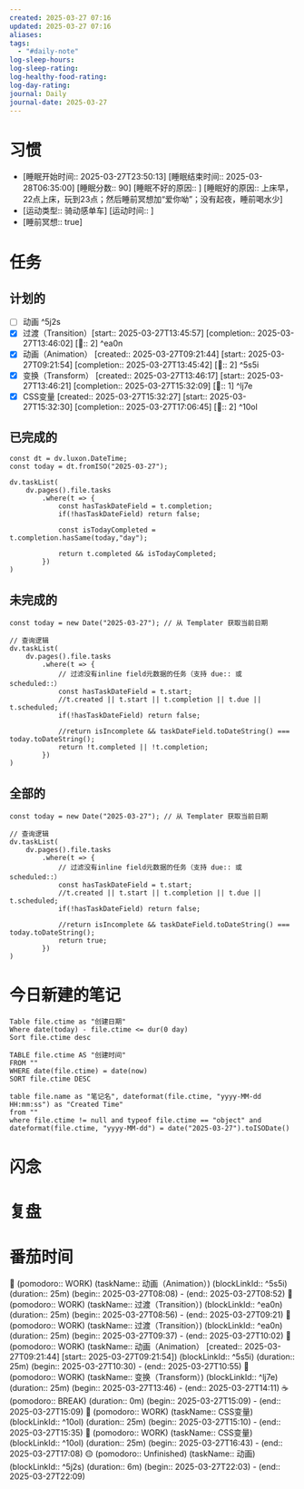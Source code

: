 ```yaml
---
created: 2025-03-27 07:16
updated: 2025-03-27 07:16
aliases: 
tags:
  - "#daily-note"
log-sleep-hours: 
log-sleep-rating: 
log-healthy-food-rating: 
log-day-rating: 
journal: Daily
journal-date: 2025-03-27
---
```

# 习惯
- [睡眠开始时间:: 2025-03-27T23:50:13] [睡眠结束时间:: 2025-03-28T06:35:00] [睡眠分数:: 90] [睡眠不好的原因:: ] [睡眠好的原因:: 上床早，22点上床，玩到23点；然后睡前冥想加“爱你呦”；没有起夜，睡前喝水少]
- [运动类型:: 骑动感单车] [运动时间:: ]
- [睡前冥想:: true]


# 任务
## 计划的
- [ ] 动画 ^5j2s
- [x] 过渡（Transition）[start:: 2025-03-27T13:45:57] [completion:: 2025-03-27T13:46:02]  [🍅:: 2] ^ea0n
- [x] 动画（Animation） [created:: 2025-03-27T09:21:44] [start:: 2025-03-27T09:21:54] [completion:: 2025-03-27T13:45:42]  [🍅:: 2] ^5s5i
- [x] 变换（Transform） [created:: 2025-03-27T13:46:17] [start:: 2025-03-27T13:46:21] [completion:: 2025-03-27T15:32:09]  [🍅:: 1]  ^lj7e
- [x] CSS变量 [created:: 2025-03-27T15:32:27] [start:: 2025-03-27T15:32:30] [completion:: 2025-03-27T17:06:45]  [🍅:: 2]  ^10ol

## 已完成的
```dataviewjs
const dt = dv.luxon.DateTime;
const today = dt.fromISO("2025-03-27");

dv.taskList(
    dv.pages().file.tasks
        .where(t => {
            const hasTaskDateField = t.completion;
            if(!hasTaskDateField) return false;
            
            const isTodayCompleted = t.completion.hasSame(today,"day");
            
            return t.completed && isTodayCompleted;
        })
)
```


## 未完成的

```dataviewjs
const today = new Date("2025-03-27"); // 从 Templater 获取当前日期

// 查询逻辑
dv.taskList(
    dv.pages().file.tasks
        .where(t => {
	        // 过滤没有inline field元数据的任务（支持 due:: 或 scheduled::）
            const hasTaskDateField = t.start;
            //t.created || t.start || t.completion || t.due || t.scheduled;
            if(!hasTaskDateField) return false;
            
            //return isIncomplete && taskDateField.toDateString() === today.toDateString();
            return !t.completed || !t.completion;
        })
)
```

## 全部的
```dataviewjs
const today = new Date("2025-03-27"); // 从 Templater 获取当前日期

// 查询逻辑
dv.taskList(
    dv.pages().file.tasks
        .where(t => {
	        // 过滤没有inline field元数据的任务（支持 due:: 或 scheduled::）
            const hasTaskDateField = t.start;
            //t.created || t.start || t.completion || t.due || t.scheduled;
            if(!hasTaskDateField) return false;
            
            //return isIncomplete && taskDateField.toDateString() === today.toDateString();
            return true;
        })
)
```

# 今日新建的笔记
```dataview
Table file.ctime as "创建日期"
Where date(today) - file.ctime <= dur(0 day)
Sort file.ctime desc
```

```dataview
TABLE file.ctime AS "创建时间"
FROM ""
WHERE date(file.ctime) = date(now)
SORT file.ctime DESC
```

```dataview
table file.name as "笔记名", dateformat(file.ctime, "yyyy-MM-dd HH:mm:ss") as "Created Time"
from ""
where file.ctime != null and typeof file.ctime == "object" and dateformat(file.ctime, "yyyy-MM-dd") = date("2025-03-27").toISODate()
```

# 闪念



# 复盘


# 番茄时间



🍅 (pomodoro:: WORK) (taskName:: 动画（Animation）) (blockLinkId::  ^5s5i) (duration:: 25m) (begin:: 2025-03-27T08:08) - (end:: 2025-03-27T08:52)
🍅 (pomodoro:: WORK) (taskName:: 过渡（Transition）) (blockLinkId::  ^ea0n) (duration:: 25m) (begin:: 2025-03-27T08:56) - (end:: 2025-03-27T09:21)
🍅 (pomodoro:: WORK) (taskName:: 过渡（Transition）) (blockLinkId::  ^ea0n) (duration:: 25m) (begin:: 2025-03-27T09:37) - (end:: 2025-03-27T10:02)
🍅 (pomodoro:: WORK) (taskName:: 动画（Animation） [created:: 2025-03-27T09:21:44] [start:: 2025-03-27T09:21:54]) (blockLinkId::  ^5s5i) (duration:: 25m) (begin:: 2025-03-27T10:30) - (end:: 2025-03-27T10:55)
🍅 (pomodoro:: WORK) (taskName:: 变换（Transform）) (blockLinkId::  ^lj7e) (duration:: 25m) (begin:: 2025-03-27T13:46) - (end:: 2025-03-27T14:11)
☕️ (pomodoro:: BREAK) (duration:: 0m) (begin:: 2025-03-27T15:09) - (end:: 2025-03-27T15:09)
🍅 (pomodoro:: WORK) (taskName:: CSS变量) (blockLinkId::  ^10ol) (duration:: 25m) (begin:: 2025-03-27T15:10) - (end:: 2025-03-27T15:35)
🍅 (pomodoro:: WORK) (taskName:: CSS变量) (blockLinkId::  ^10ol) (duration:: 25m) (begin:: 2025-03-27T16:43) - (end:: 2025-03-27T17:08)
🟡 (pomodoro:: Unfinished) (taskName:: 动画) (blockLinkId::  ^5j2s) (duration:: 6m) (begin:: 2025-03-27T22:03) - (end:: 2025-03-27T22:09)